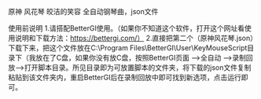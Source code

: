 
原神 风花琴 皎洁的笑容 全自动钢琴曲，json文件

使用前说明
1.请搭配BetterGI使用。（如果你不知道这个软件，打开这个网址看使用说明和下载方法：https://bettergi.com/）
2.直接把第二个（原神风花琴.json）下载下来，把这个文件放在C:\Program Files\BetterGI\User\KeyMouseScript目录下（我放在了C盘，如果你没有放C盘，按照BetterGI页面 ——>全自动 ——>录制回放——>打开脚本目录。所见目录即为可放置脚本的文件夹，将下载的json文件复制粘贴到该文件夹内，重启BetterGI后在录制回放中即可找到新选项，点击运行即可。
